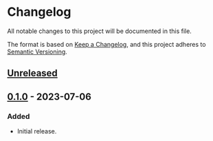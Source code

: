 # Changelog

All notable changes to this project will be documented in this file.

The format is based on [Keep a Changelog](https://keepachangelog.com/en/1.0.0/),
and this project adheres to [Semantic Versioning](https://semver.org/spec/v2.0.0.html).

## [Unreleased]

## [0.1.0] - 2023-07-06

### Added

- Initial release.

[unreleased]: https://github.com/elizagamedev/scroll-lock-plus.el/compare/v0.1.0...HEAD
[0.1.0]: https://github.com/elizagamedev/scroll-lock-plus.el/releases/tag/v0.1.0
